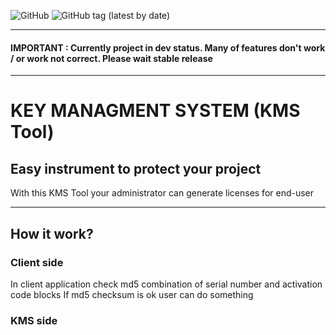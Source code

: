 ![GitHub](https://img.shields.io/github/license/schubarkrsk/kms_ui?style=plastic) ![GitHub tag (latest by date)](https://img.shields.io/github/v/tag/schubarkrsk/kms_ui?label=last%20verion&style=plastic)

---
#### IMPORTANT : Currently project in dev status. Many of features don't work / or work not correct. Please wait stable release

---

# KEY MANAGMENT SYSTEM (KMS Tool)

## Easy instrument to protect your project
With this KMS Tool your administrator can generate licenses for end-user

---
## How it work?
### Client side

In client application check md5 combination of serial number and activation code blocks
If md5 checksum is ok user can do something


### KMS side
